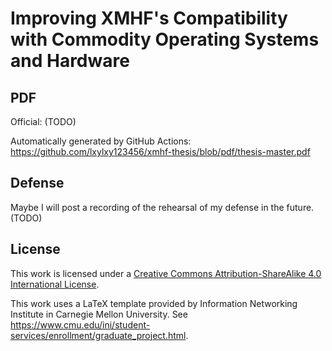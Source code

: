 # Improving XMHF's Compatibility with Commodity Operating Systems and Hardware

## PDF

Official: (TODO)

Automatically generated by GitHub Actions: <https://github.com/lxylxy123456/xmhf-thesis/blob/pdf/thesis-master.pdf>

## Defense

Maybe I will post a recording of the rehearsal of my defense in the future. (TODO)

## License

This work is licensed under a [Creative Commons Attribution-ShareAlike 4.0 International License](http://creativecommons.org/licenses/by-sa/4.0/).

This work uses a LaTeX template provided by Information Networking Institute in Carnegie Mellon University. See <https://www.cmu.edu/ini/student-services/enrollment/graduate_project.html>.

